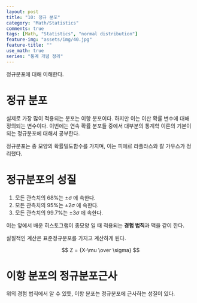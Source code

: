 ```yaml
---
layout: post
title: "10: 정규 분포"
category: "Math/Statistics"
comments: true
tags: [Math, "Statistics", "normal distribution"]
feature-img: "assets/img/40.jpg"
feature-title: ""
use_math: true
series: "통계 개념 정리"
---
```


정규분포에 대해 이해한다.   

# 정규 분포
실제로 가장 많이 적용되는 분포는 이항 분포이다. 하지만 이는 이산 확률 변수에 대해 정의되는 변수이다. 이번에는 연속 확률 분포들 중에서 대부분의 통계학 이론의 기본이 되는 정규분포에 대해서 공부한다.

정규분포는 종 모양의 확률밀도함수를 가지며, 이는 피에르 라플라스와 칼 가우스가 정리했다.


# 정규분포의 성질

1. 모든 관측치의 68%는 $\pm \sigma$ 에 속한다.
2. 모든 관측치의 95%는 $\pm 2\sigma$ 에 속한다.
3. 모든 관측치의 99.7%는 $\pm 3\sigma$ 에 속한다.


이는 앞에서 배운 히스토그램이 종모양 일 때 적용되는 **경험 법칙**과 맥을 같이 한다.

실질적인 계산은 표준정규분포를 가지고 계산하게 된다.

$$
Z = {X-\mu \over \sigma}
$$


# 이항 분포의 정규분포근사

위의 경험 법칙에서 알 수 있듯, 이항 분포는 정규분포에 근사하는 성질이 있다. 